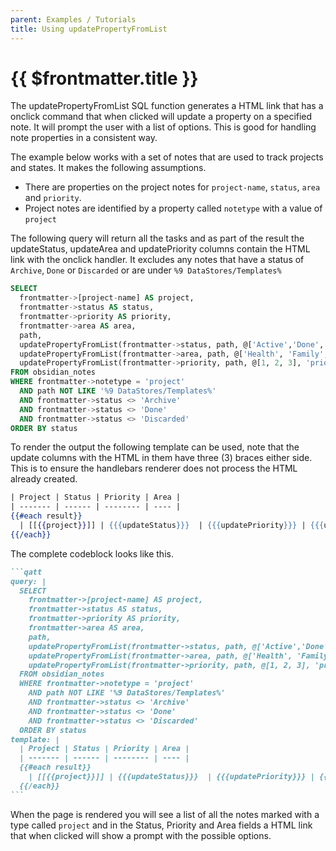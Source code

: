 ```yaml
---
parent: Examples / Tutorials
title: Using updatePropertyFromList
---
```

# {{ $frontmatter.title }}

The updatePropertyFromList SQL function generates a HTML link that has a onclick command that when clicked will update a property on a specified note. It will prompt the user with a list of options. This is good for handling note properties in a consistent way.

The example below works with a set of notes that are used to track projects and states. It makes the following assumptions.

- There are properties on the project notes for `project-name`, `status`, `area` and `priority`.
- Project notes are identified by a property called `notetype` with a value of `project`

The following query will return all the tasks and as part of the result the updateStatus, updateArea and updatePriority columns contain the HTML link with the onclick handler. It excludes any notes that have a status of `Archive`, `Done` or `Discarded` or are under `%9 DataStores/Templates%`

```sql
SELECT
  frontmatter->[project-name] AS project,
  frontmatter->status AS status,
  frontmatter->priority AS priority,
  frontmatter->area AS area,
  path,
  updatePropertyFromList(frontmatter->status, path, @['Active','Done','Todo','In Progress','Waiting','Archive'], 'status') AS updateStatus,
  updatePropertyFromList(frontmatter->area, path, @['Health', 'Family', 'Fun', 'Social', 'Career', 'Financial', 'Learning'], 'area') AS updateArea,
  updatePropertyFromList(frontmatter->priority, path, @[1, 2, 3], 'priority') AS updatePriority
FROM obsidian_notes
WHERE frontmatter->notetype = 'project'
  AND path NOT LIKE '%9 DataStores/Templates%'
  AND frontmatter->status <> 'Archive'
  AND frontmatter->status <> 'Done'
  AND frontmatter->status <> 'Discarded'
ORDER BY status
```

To render the output the following template can be used, note that the update columns with the HTML in them have three (3) braces either side. This is to ensure the handlebars renderer does not process the HTML already created.


```handlebars
| Project | Status | Priority | Area |
| ------- | ------ | -------- | ---- |
{{#each result}}
  | [[{{project}}]] | {{{updateStatus}}}  | {{{updatePriority}}} | {{{updateArea}}} |
{{/each}}

```


The complete codeblock looks like this.


````markdown
```qatt
query: |
  SELECT
    frontmatter->[project-name] AS project,
    frontmatter->status AS status,
    frontmatter->priority AS priority,
    frontmatter->area AS area,
    path,
    updatePropertyFromList(frontmatter->status, path, @['Active','Done','Todo','In Progress','Waiting','Archive'], 'status') AS updateStatus,
    updatePropertyFromList(frontmatter->area, path, @['Health', 'Family', 'Fun', 'Social', 'Career', 'Financial', 'Learning'], 'area') AS updateArea,
    updatePropertyFromList(frontmatter->priority, path, @[1, 2, 3], 'priority') AS updatePriority
  FROM obsidian_notes
  WHERE frontmatter->notetype = 'project'
    AND path NOT LIKE '%9 DataStores/Templates%'
    AND frontmatter->status <> 'Archive'
    AND frontmatter->status <> 'Done'
    AND frontmatter->status <> 'Discarded'
  ORDER BY status
template: |
  | Project | Status | Priority | Area |
  | ------- | ------ | -------- | ---- |
  {{#each result}}
    | [[{{project}}]] | {{{updateStatus}}}  | {{{updatePriority}}} | {{{updateArea}}} |
  {{/each}}
```
````


When the page is rendered you will see a list of all the notes marked with a type called `project` and in the Status, Priority and Area fields a HTML link that when clicked will show a prompt with the possible options.
